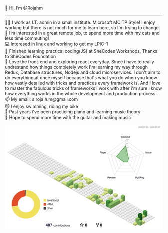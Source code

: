  👋 Hi, I’m @Rojahm
 <hr />
 👩‍💻 I work as I.T. admin in a small institute. Microsoft MCITP Style! I enjoy working but there is not much for me to learn here, so I'm trying to change.
 <br />
 👀 I’m interested in a great remote job, to spend more time with my cats and less time commuting! 
 <br />
 💻 Interesed in linux and working to get my LPIC-1
 <br />
 🌱 Finished learning practical coding(JS) at SheCodes Workshops, Thanks to SheCodes Foundation
 <br />
 👊 Love the front-end and exploring react everyday. Since i have to really undrestand how things completely work I'm learning my way through Redux, Database structures, Nodejs and cloud microservices. I don't aim to do everything at once myself because that's what you do when you know how vastly detailed with tricks and practices every framework is. And i love to master the fabulous tricks of frameworks i work with after i'm sure i know how everything works in the whole development and production process.
 <br />
 📫 My email: s.roja.h.m@gmail.com
 <br />
 😻 I enjoy swimming, riding my bike
 <br />
 🎹 Past years i've been practicing piano and learning music theory
 <br />
 🎸 Hope to spend more time with the guitar and making music
 <br /> 
 
![](./profile-3d-contrib/profile-green-animate.svg)

